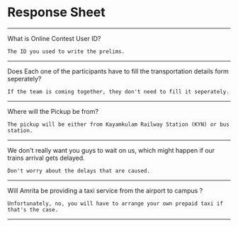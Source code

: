 # Response Sheet

-----------------------------------------------------------
What is Online Contest User ID?

`The ID you used to write the prelims.`

-----------------------------------------------------------

Does Each one of the participants have to fill the transportation details form seperately?

`If the team is coming together, they don't need to fill it seperately.`
 
-----------------------------------------------------------

Where will the Pickup be from?

`The pickup will be either from Kayamkulam Railway Station (KYN) or bus station.`

-----------------------------------------------------------

We don't really want you guys to wait on us, which might happen if our trains arrival gets delayed.

`Don't worry about the delays that are caused.`

-----------------------------------------------------------

Will Amrita be providing a taxi service from the airport to campus ?

`Unfortunately, no, you will have to arrange your own prepaid taxi if that's the case.`

------------------------------------------------------------
